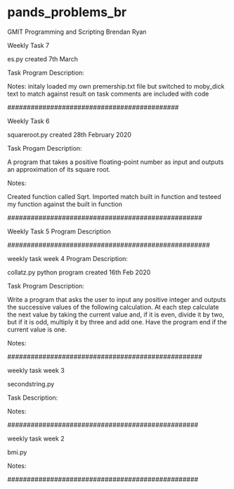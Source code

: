 # pands_problems_br
GMIT Programming and Scripting
Brendan Ryan

Weekly Task 7

es.py created 7th March 

Task Program Description:

Notes:
initaly loaded my own premership.txt file but switched to moby_dick text to match against result on task
comments are included with code



############################################

Weekly Task 6

squareroot.py created 28th February 2020

Task Progam Description:

A program that takes a positive floating-point number as input and outputs an approximation of its square root. 

Notes:

Created function called Sqrt. 
Imported match built in function and testeed my function against the built in function

##################################################



Weekly Task 5 Program Description


####################################################

weekly task week 4 Program Description:

collatz.py python program created 16th Feb 2020

Task Program Description:

Write a program that asks the user to input any positive integer and outputs the successive values 
of the following calculation. At each step calculate the next value by taking the current value and, 
if it is even, divide it by two, but if it is odd, multiply it by three and add one. 
Have the program end if the current value is one.

Notes: 


##################################################

weekly task week 3

secondstring.py

Task Description:


Notes:

#################################################

weekly task week 2

bmi.py

Notes:


#################################################






